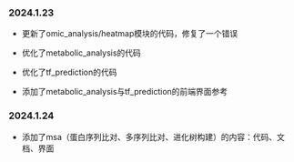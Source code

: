 


### 2024.1.23
- 更新了omic_analysis/heatmap模块的代码，修复了一个错误

- 优化了metabolic_analysis的代码
- 优化了tf_prediction的代码

- 添加了metabolic_analysis与tf_prediction的前端界面参考


### 2024.1.24
- 添加了msa（蛋白序列比对、多序列比对、进化树构建）的内容：代码、文档、界面


